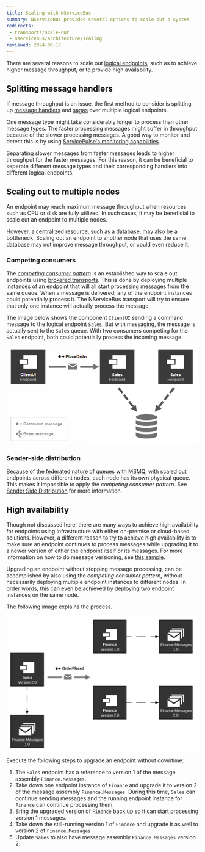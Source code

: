 ```yaml
---
title: Scaling with NServiceBus
summary: NServiceBus provides several options to scale out a system
redirects:
 - transports/scale-out
 - nservicebus/architecture/scaling
reviewed: 2024-06-17
---
```


There are several reasons to scale out [logical endpoints](/nservicebus/endpoints/), such as to achieve higher message throughput, or to provide high availability.

## Splitting message handlers

If message throughput is an issue, the first method to consider is splitting up [message handlers](/nservicebus/handlers/) and [sagas](/nservicebus/sagas/) over multiple logical endpoints.

One message type might take considerably longer to process than other message types. The faster processing messages might suffer in throughput because of the slower processing messages. A good way to monitor and detect this is by using [ServicePulse's monitoring capabilities](/monitoring/metrics/in-servicepulse.md).

Separating slower messages from faster messages leads to higher throughput for the faster messages. For this reason, it can be beneficial to seperate different message types and their corresponding handlers into different logical endpoints.

## Scaling out to multiple nodes

An endpoint may reach maximum message throughput when resources such as CPU or disk are fully utilized. In such cases, it may be beneficial to scale out an endpoint to multiple nodes.

However, a centralized resource, such as a database, may also be a bottleneck. Scaling out an endpoint to another node that uses the same database may not improve message throughput, or could even reduce it.

### Competing consumers

The *[competing consumer pattern](https://www.enterpriseintegrationpatterns.com/patterns/messaging/CompetingConsumers.html)* is an established way to scale out endpoints using [brokered transports](/transports/types.md#broker-transports). This is done by deploying multiple instances of an endpoint that will all start processing messages from the same queue. When a message is delivered, any of the endpoint instances could potentially process it. The NServiceBus transport will try to ensure that only one instance will actually process the message.

The image below shows the component `ClientUI` sending a command message to the logical endpoint `Sales`. But with messaging, the message is actually sent to the `Sales` queue. With two consumers competing for the `Sales` endpoint, both could potentially process the incoming message.

![Competing-consumer](competing-consumer.png)

### Sender-side distribution

Because of the [federated nature of queues with MSMQ](/transports/types#federated-transports), with scaled out endpoints across different nodes, each node has its own physical queue. This makes it impossible to apply the *competing consumer pattern*. See [Sender Side Distribution](/transports/msmq/sender-side-distribution.md) for more information.

## High availability

Though not discussed here, there are many ways to achieve high availability for endpoints using infrastructure with either on-premise or cloud-based solutions. However, a different reason to try to achieve high availability is to make sure an endpoint continues to process messages while upgrading it to a newer version of either the endpoint itself or its messages. For more information on how to do message versioning, see [this sample](/samples/versioning/).

Upgrading an endpoint without stopping message processing, can be accomplished by also using the *competing consumer pattern*, without necessarily deploying multiple endpoint instances to different nodes. In order words, this can even be achieved by deploying two endpoint instances on the same node.

The following image explains the process.

![upgrading-endpoint-instance](upgrading-endpoint-instance.png)

Execute the following steps to upgrade an endpoint without downtime:

1. The `Sales` endpoint has a reference to version 1 of the message assembly `Finance.Messages`.
1. Take down one endpoint instance of `Finance` and upgrade it to version 2 of the message assembly `Finance.Messages`. During this time, `Sales` can continue sending messages and the running endpoint instance for `Finance` can continue processing them.
1. Bring the upgraded version of `Finance` back up so it can start processing version 1 messages.
1. Take down the still-running version 1 of `Finance` and upgrade it as well to version 2 of `Finance.Messages`
1. Update `Sales` to also have message assembly `Finance.Messages` version 2.
